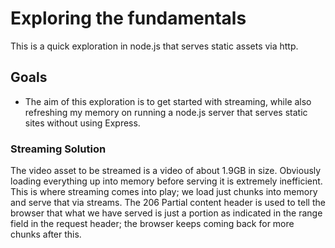 # Exploring the fundamentals
This is a quick exploration in node.js that serves static assets via http.

## Goals
- The aim of this exploration is to get started with streaming, while also refreshing my memory on running a node.js server that serves
static sites without using Express.

### Streaming Solution
The video asset to be streamed is a video of about 1.9GB in size. Obviously loading everything up into memory before serving it is extremely inefficient. This is where streaming comes into play; we load just chunks into memory and serve that via streams. The 206 Partial content header is used to tell the browser that what we have served is just a portion as indicated in the range field in the request header; the browser keeps coming back for more chunks after this.
